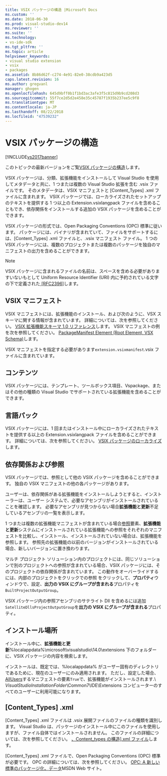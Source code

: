 ```yaml
---
title: VSIX パッケージの構造 |Microsoft Docs
ms.custom: ''
ms.date: 2018-06-30
ms.prod: visual-studio-dev14
ms.reviewer: ''
ms.suite: ''
ms.technology:
- vs-ide-sdk
ms.tgt_pltfrm: ''
ms.topic: article
helpviewer_keywords:
- visual studio extension
- vsix
- packages
ms.assetid: 8b86d62f-c274-4e91-82e0-38cdb9a423d5
caps.latest.revision: 16
ms.author: gregvanl
manager: ghogen
ms.openlocfilehash: 645d9bff0b1f1bd3ac3afe3f5c815d9b9cd208d3
ms.sourcegitcommit: 55f7ce2d5d2e458e35c45787f1935b237ee5c9f8
ms.translationtype: MT
ms.contentlocale: ja-JP
ms.lasthandoff: 08/22/2018
ms.locfileid: "47539232"
---
```

# <a name="anatomy-of-a-vsix-package"></a>VSIX パッケージの構造
[!INCLUDE[vs2017banner](../includes/vs2017banner.md)]

このトピックの最新バージョンをご覧[VSIX パッケージの構造](https://docs.microsoft.com/visualstudio/extensibility/anatomy-of-a-vsix-package)します。  
  
VSIX パッケージは、分類、拡張機能をインストールして Visual Studio を使用してメタデータと共に、1 つまたは複数の Visual Studio 拡張を含む .vsix ファイルです。 そのメタデータは、VSIX マニフェストと [Content_Types] .xml ファイルに含まれます。 VSIX パッケージでは、ローカライズされたセットアップのテキストを提供する 1 つ以上の Extension.vsixlangpack ファイルを含めることもでき、依存関係をインストールする追加の VSIX パッケージを含めることができます。  
  
 VSIX パッケージの形式では、Open Packaging Conventions (OPC) 標準に従います。 パッケージには、バイナリが含まれていて、ファイルをサポートするには、[Content_Types] .xml ファイルと、.vsix マニフェスト ファイル。 1 つの VSIX パッケージには、複数のプロジェクトまたは複数のパッケージを独自のマニフェストの出力を含めることができます。  
  
> [!NOTE]
>  VSIX パッケージに含まれるファイルの名前は、スペースを含める必要がありますいないもとして Uniform Resource Identifier (URI) 内に予約されている文字の下で定義された[ \[RFC2396\]](http://go.microsoft.com/fwlink/?LinkId=90339)します。  
  
## <a name="the-vsix-manifest"></a>VSIX マニフェスト  
 VSIX マニフェストには、拡張機能のインストール、および次のように、VSX スキーマに関する情報が含まれています。 詳細については、次を参照してください。 [VSIX 拡張機能スキーマ 1.0 リファレンス](http://msdn.microsoft.com/en-us/76e410ec-b1fb-4652-ac98-4a4c52e09a2b)します。 VSIX マニフェストの例を次を参照してください。 [PackageManifest Element (Root Element, VSX Schema)](http://msdn.microsoft.com/en-us/f8ae42ba-775a-4d2b-976a-f556e147f187)します。  
  
 VSIX マニフェストを指定する必要があります`extension.vsixmanifest`.vsix ファイルに含まれています。  
  
## <a name="the-content"></a>コンテンツ  
 VSIX パッケージには、テンプレート、ツールボックス項目、Vspackage、またはその他の種類の Visual Studio でサポートされている拡張機能を含めることができます。  
  
## <a name="language-packs"></a>言語パック  
 VSIX パッケージには、1 回またはインストール中にローカライズされたテキストを提供する以上の Extension.vsixlangpack ファイルを含めることができます。 詳細については、次を参照してください。 [VSIX パッケージのローカライズ](../extensibility/localizing-vsix-packages.md)します。  
  
## <a name="dependencies-and-references"></a>依存関係および参照  
 VSIX パッケージでは、参照として他の VSIX パッケージを含めることができます。 独自の VSIX マニフェストの他の各パッケージがあります。  
  
 ユーザーは、依存関係がある拡張機能をインストールしようとすると、インストーラーは、ユーザー システムで、必要なアセンブリがインストールされていることを確認します。 必要なアセンブリが見つからない場合**拡張機能と更新**不足しているアセンブリの一覧を表示します。  
  
 1 つまたは複数の拡張機能マニフェストが含まれている場合[参照](http://msdn.microsoft.com/en-us/32c52934-e81e-4b53-8cb6-4df45ef7bfa8)要素、**拡張機能と更新**システムにインストールされている拡張機能への参照をそれぞれのマニフェストを比較し、インストール、インストールされていない場合は、拡張機能を参照します。 参照先の拡張機能の以前のバージョンがインストールされている場合、新しいバージョンに置き換わります。  
  
 マルチ プロジェクト ソリューション内のプロジェクトには、同じソリューションで別のプロジェクトへの参照が含まれている場合、VSIX パッケージには、そのプロジェクトの依存関係が含まれています。 この動作をオーバーライドするには、内部のプロジェクトをクリックでの参照 をクリックして、**プロパティ**ウィンドウで、設定、**出力の VSIX にグループが含まれる**プロパティを`BuiltProjectOutputGroup`。  
  
 VSIX パッケージ内の参照アセンブリのサテライト Dll を含めるには追加`SatelliteDllsProjectOutputGroup`を**出力の VSIX にグループが含まれる**プロパティ。  
  
## <a name="installation-location"></a>インストール場所  
 インストール中に、**拡張機能と更新**%localappdata%\microsoft\visualstudio\14.0\extensions 下のフォルダーに、VSIX パッケージの内容を検索します。  
  
 インストールは、既定では、%localappdata% がユーザー固有のディレクトリであるために、現在のユーザーにのみ適用されます。 ただし、設定した場合、 [AllUsers](http://msdn.microsoft.com/en-us/ac817f50-3276-4ddb-b467-8bbb1432455b)するマニフェストの要素`True`で、拡張機能がインストールされます.\\ *VisualStudioInstallationFolder*\Common7\IDE\Extensions コンピューターのすべてのユーザーに利用可能になります。  
  
## <a name="contenttypesxml"></a>[Content_Types] .xml  
 [Content_Types] .xml ファイルは .vsix 展開ファイルのファイルの種類を識別します。 Visual Studio は、パッケージのインストール中にこのファイルを使用しますが、ファイル自体ではインストールされません。 このファイルの詳細については、次を参照してください。 [、Content_types の構造\].xml ファイル](../extensibility/the-structure-of-the-content-types-dot-xml-file.md)します。  
  
 [Content_Types] .xml ファイルで、Open Packaging Conventions (OPC) 標準が必要です。 OPC の詳細については、次を参照してください。 [OPC: A 新しい標準のパッケージ化、データ](http://go.microsoft.com/fwlink/?LinkID=148207)MSDN Web サイト。

